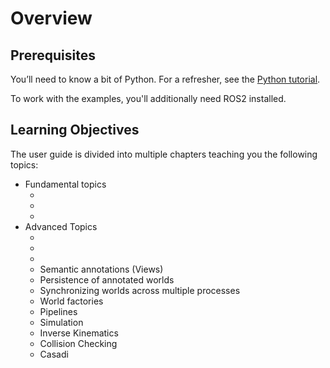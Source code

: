 # Overview

## Prerequisites
You’ll need to know a bit of Python. For a refresher, see the [Python tutorial](https://docs.python.org/3/tutorial/).

To work with the examples, you'll additionally need ROS2 installed.

## Learning Objectives

The user guide is divided into multiple chapters teaching you the following topics:

- Fundamental topics
  - [](loading-worlds)
  - [](visualizing-worlds)
  - [](creating-custom-bodies)
- Advanced Topics
  - [](world-structure-manipulation)
  - [](world-state-manipulation)
  - [](regions)
  - Semantic annotations (Views)
  - Persistence of annotated worlds
  - Synchronizing worlds across multiple processes
  - World factories
  - Pipelines
  - Simulation
  - Inverse Kinematics
  - Collision Checking
  - Casadi



